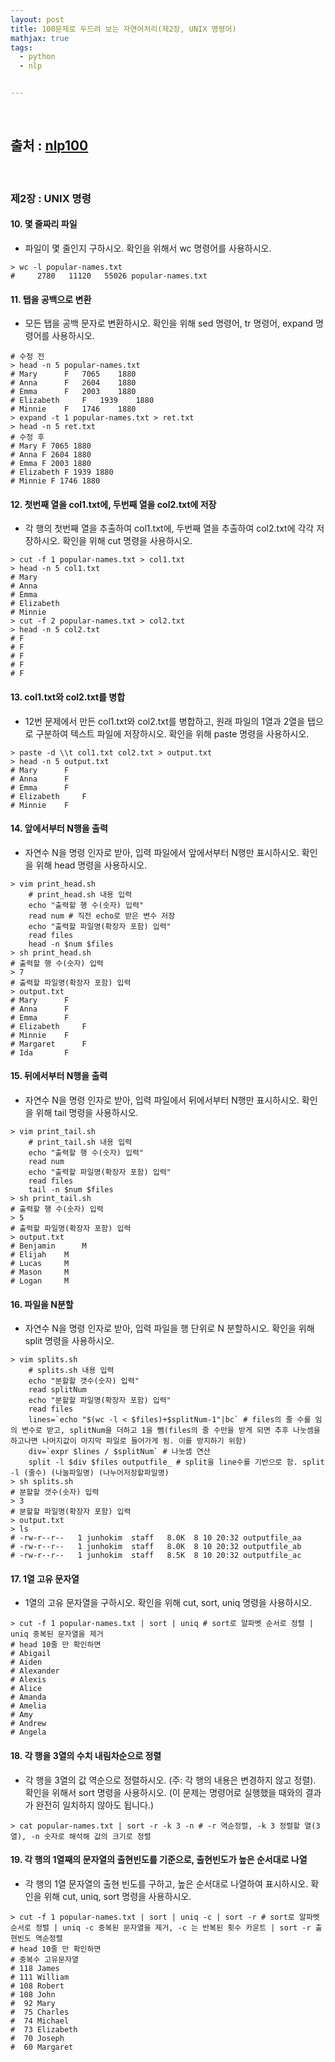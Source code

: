```yaml
---
layout: post
title: 100문제로 두드려 보는 자연어처리(제2장, UNIX 명령어)
mathjax: true
tags:
  - python
  - nlp


---
```


<br/>

## 출처 : [nlp100](https://nlp100.github.io/ko/)

<br/>

### 제2장 : UNIX 명령

#### 10. 몇 줄짜리 파일

- 파일이 몇 줄인지 구하시오. 확인을 위해서 wc 명령어를 사용하시오.

```shell
> wc -l popular-names.txt
#     2780   11120   55026 popular-names.txt
```

#### 11. 탭을 공백으로 변환

- 모든 탭을 공백 문자로 변환하시오. 확인을 위해 sed 명령어, tr 명령어, expand 명령어를 사용하시오.

```shell
# 수정 전
> head -n 5 popular-names.txt
# Mary		F	7065	1880
# Anna		F	2604	1880
# Emma		F	2003	1880
# Elizabeth		F	1939	1880
# Minnie	F	1746	1880
> expand -t 1 popular-names.txt > ret.txt
> head -n 5 ret.txt
# 수정 후
# Mary F 7065 1880
# Anna F 2604 1880
# Emma F 2003 1880
# Elizabeth F 1939 1880
# Minnie F 1746 1880
```

#### 12. 첫번째 열을 col1.txt에, 두번째 열을 col2.txt에 저장

- 각 행의 첫번째 열을 추출하여 col1.txt에, 두번째 열을 추출하여 col2.txt에 각각 저장하시오. 확인을 위해 cut 명령을 사용하시오.

```shell
> cut -f 1 popular-names.txt > col1.txt
> head -n 5 col1.txt
# Mary
# Anna
# Emma
# Elizabeth
# Minnie
> cut -f 2 popular-names.txt > col2.txt
> head -n 5 col2.txt
# F
# F
# F
# F
# F
```

#### 13. col1.txt와 col2.txt를 병합

- 12번 문제에서 만든 col1.txt와 col2.txt를 병합하고, 원래 파일의 1열과 2열을 탭으로 구분하여 텍스트 파일에 저장하시오. 확인을 위해 paste 명령을 사용하시오.

```shell
> paste -d \\t col1.txt col2.txt > output.txt
> head -n 5 output.txt
# Mary		F
# Anna		F
# Emma		F
# Elizabeth		F
# Minnie	F
```

#### 14. 앞에서부터 N행을 출력

- 자연수 N을 명령 인자로 받아, 입력 파일에서 앞에서부터 N행만 표시하시오. 확인을 위해 head 명령을 사용하시오.

```shell
> vim print_head.sh
	# print_head.sh 내용 입력
	echo "출력할 행 수(숫자) 입력"
	read num # 직전 echo로 받은 변수 저장
	echo "출력할 파일명(확장자 포함) 입력"
	read files
	head -n $num $files
> sh print_head.sh
# 출력할 행 수(숫자) 입력
> 7
# 출력할 파일명(확장자 포함) 입력
> output.txt
# Mary		F
# Anna		F
# Emma		F
# Elizabeth		F
# Minnie	F
# Margaret		F
# Ida		F
```

#### 15. 뒤에서부터 N행을 출력

- 자연수 N을 명령 인자로 받아, 입력 파일에서 뒤에서부터 N행만 표시하시오. 확인을 위해 tail 명령을 사용하시오.

```shell
> vim print_tail.sh
	# print_tail.sh 내용 입력
	echo "출력할 행 수(숫자) 입력"
	read num
	echo "출력할 파일명(확장자 포함) 입력"
	read files
	tail -n $num $files
> sh print_tail.sh
# 출력할 행 수(숫자) 입력
> 5
# 출력할 파일명(확장자 포함) 입력
> output.txt
# Benjamin		M
# Elijah	M
# Lucas		M
# Mason		M
# Logan		M
```

#### 16. 파일을 N분할

- 자연수 N을 명령 인자로 받아, 입력 파일을 행 단위로 N 분할하시오. 확인을 위해 split 명령을 사용하시오.

```shell
> vim splits.sh
	# splits.sh 내용 입력
	echo "분할할 갯수(숫자) 입력"
	read splitNum
	echo "분할할 파일명(확장자 포함) 입력"
	read files
	lines=`echo "$(wc -l < $files)+$splitNum-1"|bc` # files의 줄 수를 임의 변수로 받고, splitNum을 더하고 1을 뺌(files의 줄 수만을 받게 되면 추후 나눗셈을 하고나면 나머지값이 마지막 파일로 들어가게 됨. 이를 방지하기 위함)
	div=`expr $lines / $splitNum` # 나눗셈 연산
	split -l $div $files outputfile_ # split을 line수를 기반으로 함. split -l (줄수) (나눌파일명) (나누어저장할파일명)
> sh splits.sh
# 분할할 갯수(숫자) 입력
> 3
# 분할할 파일명(확장자 포함) 입력
> output.txt
> ls
# -rw-r--r--   1 junhokim  staff   8.0K  8 10 20:32 outputfile_aa
# -rw-r--r--   1 junhokim  staff   8.0K  8 10 20:32 outputfile_ab
# -rw-r--r--   1 junhokim  staff   8.5K  8 10 20:32 outputfile_ac
```

#### 17. 1열 고유 문자열

- 1열의 고유 문자열을 구하시오. 확인을 위해 cut, sort, uniq 명령을 사용하시오.

```shell
> cut -f 1 popular-names.txt | sort | uniq # sort로 알파벳 순서로 정렬 | uniq 중복된 문자열을 제거
# head 10줄 만 확인하면
# Abigail
# Aiden
# Alexander
# Alexis
# Alice
# Amanda
# Amelia
# Amy
# Andrew
# Angela
```

#### 18. 각 행을 3열의 수치 내림차순으로 정렬

- 각 행을 3열의 값 역순으로 정렬하시오. (주: 각 행의 내용은 변경하지 않고 정렬). 확인을 위해서 sort 명령을 사용하시오. (이 문제는 명령어로 실행했을 때와의 결과가 완전히 일치하지 않아도 됩니다.)

```shell
> cat popular-names.txt | sort -r -k 3 -n # -r 역순정렬, -k 3 정렬할 열(3열), -n 숫자로 해석해 값의 크기로 정렬
```

#### 19. 각 행의 1열째의 문자열의 출현빈도를 기준으로, 출현빈도가 높은 순서대로 나열

- 각 행의 1열 문자열의 출현 빈도를 구하고, 높은 순서대로 나열하여 표시하시오. 확인을 위해 cut, uniq, sort 명령을 사용하시오.

```shell
> cut -f 1 popular-names.txt | sort | uniq -c | sort -r # sort로 알파벳 순서로 정렬 | uniq -c 중복된 문자열을 제거, -c 는 반복된 횟수 카운트 | sort -r 출현빈도 역순정렬
# head 10줄 만 확인하면
# 중복수 고유문자열
# 118 James
# 111 William
# 108 Robert
# 108 John
#  92 Mary
#  75 Charles
#  74 Michael
#  73 Elizabeth
#  70 Joseph
#  60 Margaret
```













